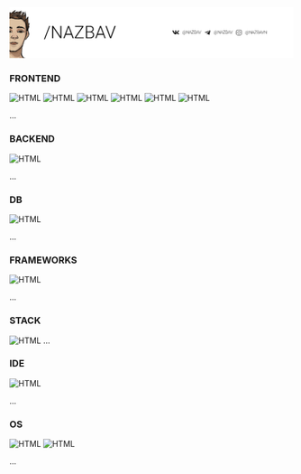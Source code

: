 [![Contact](https://github.com/nazbav/NAZBAV/blob/main/header.png?raw=true "Contact")][1]

### FRONTEND

![HTML](https://img.shields.io/badge/HTML-239120?style=for-the-badge&logo=html5&logoColor=white)
![HTML](https://img.shields.io/badge/JavaScript-F7DF1E?style=for-the-badge&logo=javascript&logoColor=black)
![HTML](https://img.shields.io/badge/CSS3-1572B6?style=for-the-badge&logo=css3&logoColor=white)
![HTML](https://img.shields.io/badge/Sass-CC6699?style=for-the-badge&logo=sass&logoColor=white)
![HTML](https://img.shields.io/badge/Bootstrap-563D7C?style=for-the-badge&logo=bootstrap&logoColor=white)
![HTML](https://img.shields.io/badge/jQuery-0769AD?style=for-the-badge&logo=jquery&logoColor=white)

...

### BACKEND

![HTML](https://img.shields.io/badge/PHP-777BB4?style=for-the-badge&logo=php&logoColor=white)

...

### DB

![HTML](https://img.shields.io/badge/MySQL-00000F?style=for-the-badge&logo=mysql&logoColor=white)

...

### FRAMEWORKS

![HTML](https://img.shields.io/badge/YII2-247BA0?style=for-the-badge&logo=yii2&logoColor=white)    

...

### STACK

![HTML](https://img.shields.io/badge/LAMP-247BA0?style=for-the-badge&logo=LAMP&logoColor=white)
...

### IDE

![HTML](https://img.shields.io/badge/PHPStorm-353535?style=for-the-badge&logo=PHPStorm&logoColor=white)    

...

### OS

![HTML](https://img.shields.io/badge/Ubuntu-E95420?style=for-the-badge&logo=Ubuntu&logoColor=white)
![HTML](https://img.shields.io/badge/Windows-3DBFED?style=for-the-badge&logo=Windows&logoColor=white)

...

[1]: contact.md

